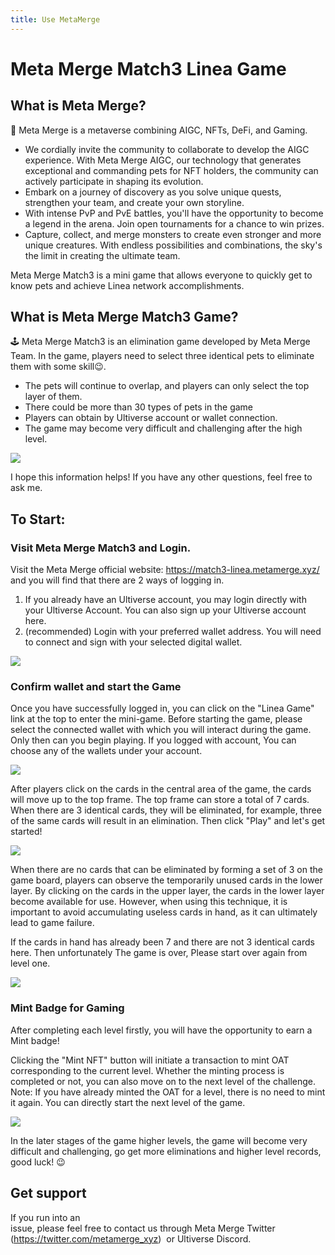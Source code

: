 ```yaml
---
title: Use MetaMerge
---
```


# Meta Merge Match3 Linea Game

## What is Meta Merge?

🐹 Meta Merge is a metaverse combining AIGC, NFTs, DeFi, and Gaming.

- We cordially invite the community to collaborate to develop the AIGC experience. With Meta Merge AIGC, our technology that generates exceptional and commanding pets for NFT holders, the community can actively participate in shaping its evolution.
- Embark on a journey of discovery as you solve unique quests, strengthen your team, and create your own storyline.
- With intense PvP and PvE battles, you'll have the opportunity to become a legend in the arena. Join open tournaments for a chance to win prizes.
- Capture, collect, and merge monsters to create even stronger and more unique creatures. With endless possibilities and combinations, the sky's the limit in creating the ultimate team.

Meta Merge Match3 is a mini game that allows everyone to quickly get to know pets and achieve Linea network accomplishments.

## What is Meta Merge Match3 Game?

🕹️ Meta Merge Match3 is an elimination game developed by Meta Merge Team. In the game, players need to select three identical pets to eliminate them with some skill😉.

- The pets will continue to overlap, and players can only select the top layer of them.
- There could be more than 30 types of pets in the game
- Players can obtain by Ultiverse account or wallet connection.
- The game may become very difficult and challenging after the high level.

![](/img/quests/meta_merge/match3_intro.png)

I hope this information helps! If you have any other questions, feel free to ask me.

## To Start:

### Visit Meta Merge Match3 and Login.

Visit the Meta Merge official website: https://match3-linea.metamerge.xyz/ and you will find that there are 2 ways of logging in.

1. If you already have an Ultiverse account, you may login directly with your Ultiverse Account. You can also sign up your Ultiverse account here.
2. (recommended) Login with your preferred wallet address. You will need to connect and sign with your selected digital wallet.

![](/img/quests/meta_merge/account_login.png)

### Confirm wallet and start the Game

Once you have successfully logged in, you can click on the "Linea Game" link at the top to enter the mini-game. Before starting the game, please select the connected wallet with which you will interact during the game. Only then can you begin playing. If you logged with account, You can choose any of the wallets under your account.

![](/img/quests/meta_merge/match3_select_wallet.png)

After players click on the cards in the central area of the game, the cards will move up to the top frame. The top frame can store a total of 7 cards. When there are 3 identical cards, they will be eliminated, for example, three of the same cards will result in an elimination. Then click "Play" and let's get started!

![](/img/quests/meta_merge/match3_game_screenshot.png)

When there are no cards that can be eliminated by forming a set of 3 on the game board, players can observe the temporarily unused cards in the lower layer. By clicking on the cards in the upper layer, the cards in the lower layer become available for use. However, when using this technique, it is important to avoid accumulating useless cards in hand, as it can ultimately lead to game failure.

If the cards in hand has already been 7 and there are not 3 identical cards here. Then unfortunately The game is over, Please start over again from level one.

![](/img/quests/meta_merge/game_failed.png)

### Mint Badge for Gaming

After completing each level firstly, you will have the opportunity to earn a Mint badge!

Clicking the "Mint NFT" button will initiate a transaction to mint OAT corresponding to the current level. Whether the minting process is completed or not, you can also move on to the next level of the challenge. Note: If you have already minted the OAT for a level, there is no need to mint it again. You can directly start the next level of the game.

![](/img/quests/meta_merge/match3_mint_nft.png)

In the later stages of the game higher levels, the game will become very difficult and challenging, go get more eliminations and higher level records, good luck! 😉

## Get support

If you run into an issue, please feel free to contact us through Meta Merge Twitter (https://twitter.com/metamerge_xyz)  or Ultiverse Discord.

